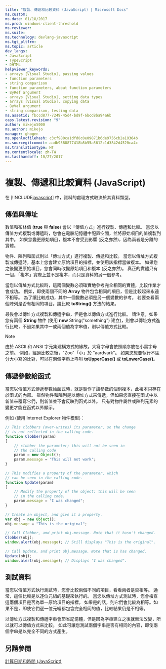 ```yaml
---
title: "複製、傳遞和比較資料 (JavaScript) | Microsoft Docs"
ms.custom: 
ms.date: 01/18/2017
ms.prod: windows-client-threshold
ms.reviewer: 
ms.suite: 
ms.technology: devlang-javascript
ms.tgt_pltfrm: 
ms.topic: article
dev_langs:
- JavaScript
- TypeScript
- DHTML
helpviewer_keywords:
- arrays [Visual Studio], passing values
- function parameters
- string comparison
- function parameters, about function parameters
- ByRef argument
- arrays [Visual Studio], setting data types
- arrays [Visual Studio], copying data
- ByVal argument
- string comparison, testing data
ms.assetid: fbccd877-7249-45d4-bd9f-6bcd8ba94a6b
caps.latest.revision: "9"
author: mikejo5000
ms.author: mikejo
manager: ghogen
ms.openlocfilehash: c3cf980ca1dfd0c0e09871b6de9756cb2a10364b
ms.sourcegitcommit: aadb9588877418b8b55a5612c1d3842d4520ca4c
ms.translationtype: HT
ms.contentlocale: zh-TW
ms.lasthandoff: 10/27/2017
---
```

# <a name="copying-passing-and-comparing-data-javascript"></a>複製、傳遞和比較資料 (JavaScript)
在 [!INCLUDE[javascript](../../javascript/includes/javascript-md.md)] 中，資料的處理方式取決於其資料類型。  
  
## <a name="by-value-vs-by-reference"></a>傳值與傳址  
 數值和布林值 (**true** 與 **false**) 會以「傳值方式」進行複製、傳遞和比較。 當您以傳值方式複製或傳遞時，您會在電腦記憶體中配置空間，並將原始項目的值複製到其中。 如果您變更原始項目，複本不會受到影響 (反之亦然)，因為兩者是分離的實體。  
  
 物件、陣列和函式則以「傳址方式」進行複製、傳遞和比較。 當您以傳址方式複製或傳遞時，基本上您會建立原始項目的指標，並使用該指標當做複本。 如果您之後變更原始項目，您會同時改變原始項目和複本 (反之亦然)。 真正的實體只有一個，「複本」實際上並不是複本，而只是資料的另一個參考。  
  
 當您以傳址方式比較時，這兩個變數必須確實地參考完全相同的實體，比較作業才會成功。 例如，即使兩個不同的 **Array** 物件包含相同的項目，但是比較起來永遠不相等。 為了讓比較成功，其中一個變數必須是另一個變數的參考。 若要查看兩個陣列是否有相同的項目，請比較 **toString()** 方法的結果。  
  
 最後會以傳址方式複製和傳遞字串，但是會以傳值方式進行比較。 請注意，如果您有兩個 **String** 物件 (使用 **new** String("something") 建立)，則會以傳址方式進行比較，不過如果其中一或兩個值為字串值，則以傳值方式比較。  
  
> [!NOTE]
>  由於 ASCII 和 ANSI 字元集建構方式的緣故，大寫字母會依照順序放在小寫字母之前。 例如，經過比較之後，"Zoo"「小」於 "aardvark"。 如果您想要執行不區分大小寫的比對，可以在兩個字串上呼叫 **toUpperCase()** 或 **toLowerCase()**。  
  
## <a name="passing-parameters-to-functions"></a>傳遞參數給函式  
 當您以傳值方式傳遞參數給函式時，就是製作了該參數的個別複本，此複本只存在於函式的內部。 雖然物件和陣列是以傳址方式來傳遞，但如果您直接在函式中以新值來覆寫它們，則新值並不會反映到函式以外。 只有對物件屬性或陣列元素的變更才能在函式以外顯示。  
  
 例如 (使用 Internet Explorer 物件模型)：  
  
```JavaScript  
// This clobbers (over-writes) its parameter, so the change  
// is not reflected in the calling code.  
function Clobber(param)   
{  
    // clobber the parameter; this will not be seen in   
    // the calling code  
    param = new Object();  
    param.message = "This will not work";  
}  
  
// This modifies a property of the parameter, which  
// can be seen in the calling code.  
function Update(param)  
{  
    // Modify the property of the object; this will be seen  
    // in the calling code.  
    param.message = "I was changed";  
}  
  
// Create an object, and give it a property.  
var obj = new Object();  
obj.message = "This is the original";  
  
// Call Clobber, and print obj.message. Note that it hasn't changed.  
Clobber(obj);  
window.alert(obj.message); // Still displays "This is the original".  
  
// Call Update, and print obj.message. Note that is has changed.  
Update(obj);  
window.alert(obj.message); // Displays "I was changed".  
```  
  
## <a name="testing-data"></a>測試資料  
 當您以傳值方式執行測試時，您會比較兩個不同的項目，看看兩者是否相等。 通常，這個比較是以逐位元組的基礎來執行的。 當您以傳址方式測試時，您會檢查這兩個項目是否為單一原始項目的指標。 如果是的話，則它們會比較為相等。如果不是，即使它們逐一位元組都包含完全相同的值，比較結果仍是不相等。  
  
 以傳址方式複製和傳遞字串會節省記憶體，但是因為字串建立之後就無法改變，所以就可以傳值方式來比較。 如此可讓您測試兩個字串是否有相同的內容，即使兩個字串是以完全不同的方式產生。  
  
## <a name="see-also"></a>另請參閱  
 [計算日期和時間 (JavaScript)](../../javascript/calculating-dates-and-times-javascript.md)